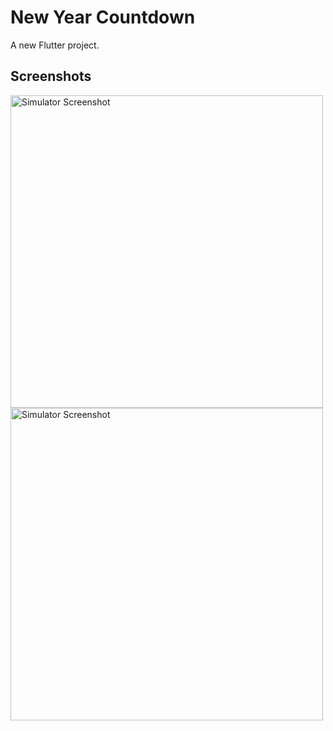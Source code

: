 # New Year Countdown

A new Flutter project.

## Screenshots

<img src="https://github.com/user-attachments/assets/978916e5-0283-4620-8692-9edf3b5f339f" alt="Simulator Screenshot" height="500">

<img src="https://github.com/user-attachments/assets/0afa2b29-377c-4ae3-8eb6-cff8e9165392" alt="Simulator Screenshot" height="500">
